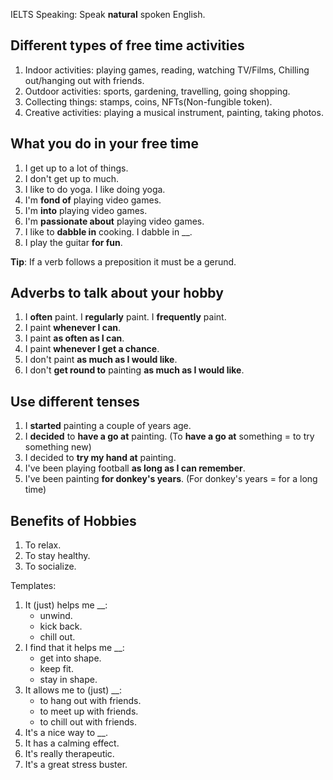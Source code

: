 IELTS Speaking: Speak **natural** spoken English.

## Different types of free time activities

1. Indoor activities: playing games, reading, watching TV/Films, Chilling out/hanging out with friends.
2. Outdoor activities: sports, gardening, travelling, going shopping.
3. Collecting things: stamps, coins, NFTs(Non-fungible token).
4. Creative activities: playing a musical instrument, painting, taking photos.

## What you do in your free time

1. I get up to a lot of things.
2. I don't get up to much.
3. I like to do yoga. I like doing yoga.
4. I'm **fond of** playing video games.
5. I'm **into** playing video games.
6. I'm **passionate about** playing video games.
7. I like to **dabble in** cooking. I dabble in \_\_.
8. I play the guitar **for fun**.

**Tip**: If a verb follows a preposition it must be a gerund.

## Adverbs to talk about your hobby

1. I **often** paint. I **regularly** paint. I **frequently** paint.
2. I paint **whenever I can**.
3. I paint **as often as I can**.
4. I paint **whenever I get a chance**.
5. I don't paint **as much as I would like**.
6. I don't **get round to** painting **as much as I would like**.

## Use different tenses

1. I **started** painting a couple of years age.
2. I **decided** to **have a go at** painting. (To **have a go at** something = to try something new)
3. I decided to **try my hand at** painting.
4. I've been playing football **as long as I can remember**.
5. I've been painting **for donkey's years**. (For donkey's years = for a long time)

## Benefits of Hobbies

1. To relax.
2. To stay healthy.
3. To socialize.

Templates:

1. It (just) helps me \_\_:
	- unwind.
	- kick back.
	- chill out.
2. I find that it helps me \_\_:
	- get into shape.
	- keep fit.
	- stay in shape.
3. It allows me to (just) \_\_:
	- to hang out with friends.
	- to meet up with friends.
	- to chill out with friends.
4. It's a nice way to \_\_.
5. It has a calming effect.
6. It's really therapeutic.
7. It's a great stress buster.

